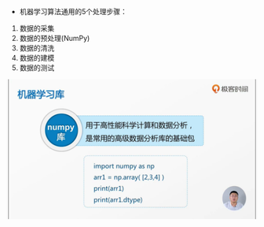 -  机器学习算法通用的5个处理步骤：
  1. 数据的采集
  2. 数据的预处理(NumPy)
  3. 数据的清洗
  4. 数据的建模
  5. 数据的测试

![1561966442536](assets/1561966442536.png)

